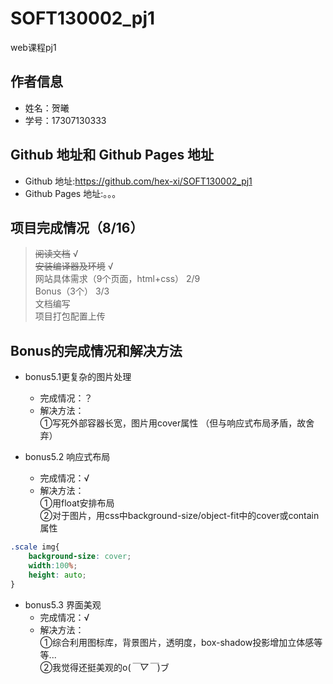 # SOFT130002_pj1
web课程pj1


## 作者信息 
* 姓名：贺曦 
* 学号：17307130333  

## Github 地址和 Github Pages 地址
* Github 地址:<https://github.com/hex-xi/SOFT130002_pj1>
* Github Pages 地址:。。。

## 项⽬完成情况（8/16）
> ~~阅读文档~~ √  
> ~~安装编译器及环境~~  √   
> ⽹站具体需求（9个页面，html+css） 2/9   
> Bonus（3个） 3/3   
> 文档编写  
> 项目打包配置上传  

## Bonus的完成情况和解决⽅法
* bonus5.1更复杂的图⽚处理
    - 完成情况：？
    - 解决方法：  
①写死外部容器长宽，图片用cover属性
（但与响应式布局矛盾，故舍弃）

* bonus5.2 响应式布局
    - 完成情况：√ 
    - 解决方法：  
①用float安排布局  
②对于图片，用css中background-size/object-fit中的cover或contain属性
```css
.scale img{
    background-size: cover;
    width:100%;
    height: auto;
}
```

* bonus5.3 界⾯美观
    - 完成情况：√
    - 解决方法：  
①综合利用图标库，背景图片，透明度，box-shadow投影增加立体感等等...  
②我觉得还挺美观的o(*￣▽￣*)ブ



